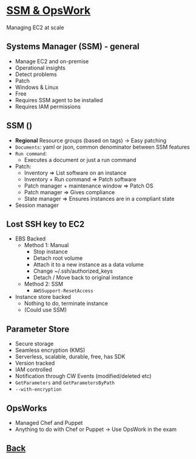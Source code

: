 # [SSM & OpsWork](../README.md)

Managing EC2 at scale

## Systems Manager (SSM) - general

* Manage EC2 and on-premise
* Operational insights
* Detect problems
* Patch
* Windows & Linux
* Free
* Requires SSM agent to be installed
* Requires IAM permissions 

## SSM ()

* __Regional__ Resource groups (based on tags) -> Easy patching
* `Documents`: yaml or json, common denominator between SSM features
* `Run command`:
	* Executes a document or just a run command
* Patch:
	* Inventory                          => List software on an instance
	* Inventory + Run command            => Patch software
	* Patch manager + maintenance window => Patch OS
	* Patch manager                      => Gives compliance
	* State manager                      => Ensures instances are in a compliant state
* Session manager

## Lost SSH key to EC2

* EBS Backed
	* Method 1: Manual
		* Stop instance
		* Detach root volume
		* Attach it to a new instance as a data volume
		* Change ~/.ssh/authorized_keys
		* Detach / Move back to original instance
	* Method 2: SSM
		* `AWSSupport-ResetAccess`
* Instance store backed
	* Nothing to do, terminate instance
	* (Could use SSM)

## Parameter Store

* Secure storage
* Seamless encryption (KMS)
* Serverless, scalable, durable, free, has SDK
* Version tracked
* IAM controlled
* Notification through CW Events (modified/deleted etc)
* `GetParameters` and `GetParametersByPath`
* `--with-encryption`

## OpsWorks

* Managed Chef and Puppet
* Anything to do with Chef or Puppet -> Use OpsWork in the exam

## [Back](../README.md)
